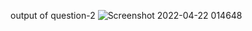 output of question-2
![Screenshot 2022-04-22 014648](https://user-images.githubusercontent.com/79110340/164545691-71227db9-198f-48d7-b82a-f068bc265d7b.png)
